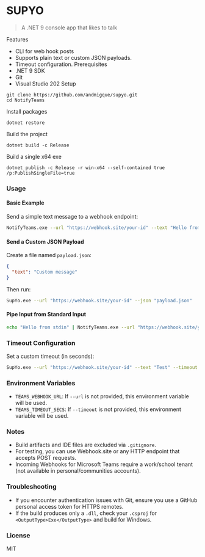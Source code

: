 # SUPYO
> A .NET 9 console app that likes to talk

Features
-	CLI for web hook posts
-	Supports plain text or custom JSON payloads.
-	Timeout configuration.
Prerequisites
-	.NET 9 SDK
-	Git
-	Visual Studio 202
Setup

```
git clone https://github.com/andmigque/supyo.git
cd NotifyTeams
```
Install packages
```
dotnet restore
```
Build the project
```
dotnet build -c Release
```
Build a single x64 exe
```
dotnet publish -c Release -r win-x64 --self-contained true /p:PublishSingleFile=true
```

### Usage

#### Basic Example

Send a simple text message to a webhook endpoint:
```bash
NotifyTeams.exe --url "https://webhook.site/your-id" --text "Hello from NotifyTeams!"
```

#### Send a Custom JSON Payload

Create a file named `payload.json`:
```json
{
  "text": "Custom message"
}
```
Then run:
```bash
SupYo.exe --url "https://webhook.site/your-id" --json "payload.json"
```

#### Pipe Input from Standard Input
```bash
echo "Hello from stdin" | NotifyTeams.exe --url "https://webhook.site/your-id"
```

### Timeout Configuration

Set a custom timeout (in seconds):
```bash
SupYo.exe --url "https://webhook.site/your-id" --text "Test" --timeout 5
```

### Environment Variables

*   `TEAMS_WEBHOOK_URL`: If `--url` is not provided, this environment variable will be used.
*   `TEAMS_TIMEOUT_SECS`: If `--timeout` is not provided, this environment variable will be used.

### Notes

*   Build artifacts and IDE files are excluded via `.gitignore`.
*   For testing, you can use Webhook.site or any HTTP endpoint that accepts POST requests.
*   Incoming Webhooks for Microsoft Teams require a work/school tenant (not available in personal/communities accounts).

### Troubleshooting

*   If you encounter authentication issues with Git, ensure you use a GitHub personal access token for HTTPS remotes.
*   If the build produces only a `.dll`, check your `.csproj` for `<OutputType>Exe</OutputType>` and build for Windows.

### License

MIT
